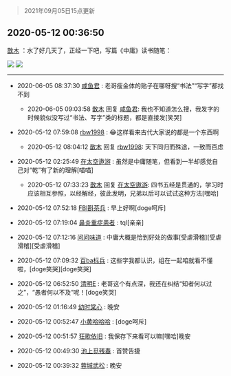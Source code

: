 > 2021年09月05日15点更新
<link rel="stylesheet" href="https://cdn.jsdelivr.net/gh/taotie6/sampleJSON@main/css/photo_show.css">


 ## 2020-05-12 00:36:50 

 [㪚木](https://www.coolapk.com/feed/18773803?shareKey=YWM5OWJmNjZjYmMwNjEzMTc1NGU~) ：水了好几天了，正经一下吧，写篇《中庸》读书随笔： 

<div class="album">
<img class="img-item" src="https://image.coolapk.com/feed/2020/0512/00/1081091_11b28458_5009_7182@1080x4762.jpeg" />
<img class="img-item" src="https://image.coolapk.com/feed/2020/0512/00/1081091_faf31c32_4754_1207@718x960.jpeg" />
</div>

 ------- 

- 2020-06-05 08:37:30 [咸鱼君](uid=573545) : 老哥瘦金体的贴子在哪呀搜“书法”“写字”都找不到 

    - 2020-06-05 09:03:58 [㪚木](uid=1081091) 回复 [咸鱼君](uid=573545): 我也不知道怎么搜，我发字的时候貌似没写过“书法、写字”类的标题，都是直接发[笑哭] 

- 2020-05-12 07:59:08 [rbw1998](uid=602980) : 😂这样看来古代大家说的都是一个东西啊 

    - 2020-05-12 08:04:12 [㪚木](uid=1081091) 回复 [rbw1998](uid=602980): 天下同归而殊途，一致而百虑 

- 2020-05-12 02:25:49 [在太空遨游](uid=1105791) : 虽然是中庸随笔，但看到一半却感觉自己对“乾”有了新的理解[喵喵] 

    - 2020-05-12 07:33:23 [㪚木](uid=1081091) 回复 [在太空遨游](uid=1105791): 四书五经是贯通的，学习时应该相互参照，以经解经，彼此发明，兄弟以后可以试试这种方法[嘿哈] 

- 2020-05-12 07:52:18 [FBI斟茶兵](uid=2990798) : 早上好啊[doge呵斥] 

- 2020-05-12 07:19:04 [鼻炎重症患者](uid=1242221) : tql[亲亲] 

- 2020-05-12 07:12:16 [问问味道](uid=1618747) : 中庸大概是恰到好处的做事[受虐滑稽][受虐滑稽][受虐滑稽] 

- 2020-05-12 07:09:32 [百ba标兵](uid=1436451) : 这些字我都认识，组在一起咱就看不懂啦，[doge笑哭][doge笑哭] 

- 2020-05-12 06:52:50 [清明E](uid=1792072) : 老哥这个有点深，我还在纠结“知者何以过之”，“愚者何以不及”呢！[doge笑哭] 

- 2020-05-12 01:16:49 [幼时棠心](uid=1017379) : 晚安 

- 2020-05-12 00:52:47 [小黄哈哈哈](uid=2009157) : [doge呵斥] 

- 2020-05-12 00:51:57 [狂歌依旧](uid=1534940) : 我保存下来看可以嘛[嘿哈]晚安 

- 2020-05-12 00:49:30 [池上觅残春](uid=2694344) : 首赞告捷 

- 2020-05-12 00:39:32 [蓉城武松](uid=2335991) : 晚安 

